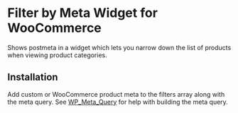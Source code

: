 # Filter by Meta Widget for WooCommerce

Shows postmeta in a widget which lets you narrow down the list of products when viewing product categories.

## Installation

Add custom or WooCommerce product meta to the filters array along with the meta query. See [WP_Meta_Query](https://codex.wordpress.org/Class_Reference/WP_Meta_Query) for help with building the meta query.
